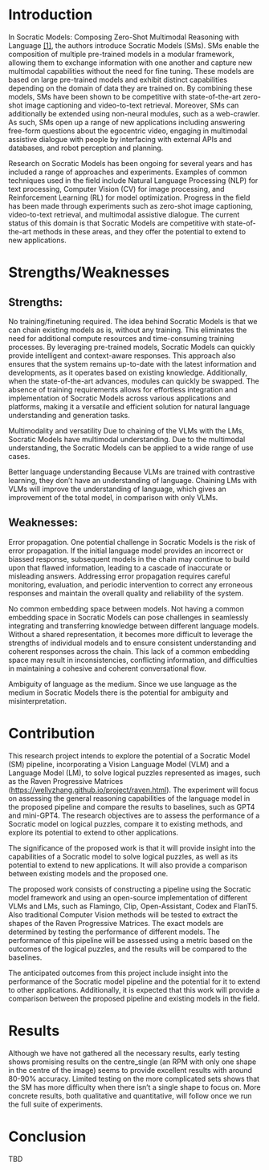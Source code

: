 # Introduction
In Socratic Models: Composing Zero-Shot Multimodal Reasoning with Language [[1]](https://arxiv.org/pdf/2204.00598), the authors introduce Socratic Models (SMs). SMs enable the composition of multiple pre-trained models in a modular framework, allowing them to exchange information with one another and capture new multimodal capabilities without the need for fine tuning. These models are based on large pre-trained models and exhibit distinct capabilities depending on the domain of data they are trained on. By combining these models, SMs have been shown to be competitive with state-of-the-art zero-shot image captioning and video-to-text retrieval. Moreover, SMs can additionally be extended using non-neural modules, such as a web-crawler. As such, SMs open up a range of new applications including answering free-form questions about the egocentric video, engaging in multimodal assistive dialogue with people by interfacing with external APIs and databases, and robot perception and planning.

Research on Socratic Models has been ongoing for several years and has included a range of approaches and experiments. Examples of common techniques used in the field include Natural Language Processing (NLP) for text processing, Computer Vision (CV) for image processing, and Reinforcement Learning (RL) for model optimization. Progress in the field has been made through experiments such as zero-shot image captioning, video-to-text retrieval, and multimodal assistive dialogue. The current status of this domain is that Socratic Models are competitive with state-of-the-art methods in these areas, and they offer the potential to extend to new applications.


# Strengths/Weaknesses
## Strengths:
No training/finetuning required. 
The idea behind Socratic Models is that we can chain existing models as is, without any training. This eliminates the need for additional compute resources and time-consuming training processes. By leveraging pre-trained models, Socratic Models can quickly provide intelligent and context-aware responses. This approach also ensures that the system remains up-to-date with the latest information and developments, as it operates based on existing knowledge. Additionally, when the state-of-the-art advances, modules can quickly be swapped. The absence of training requirements allows for effortless integration and implementation of Socratic Models across various applications and platforms, making it a versatile and efficient solution for natural language understanding and generation tasks.


Multimodality and versatility
Due to chaining of the VLMs with the LMs, Socratic Models have multimodal understanding. Due to the multimodal understanding, the Socratic Models can be applied to a wide range of use cases. 


Better language understanding
Because VLMs are trained with contrastive learning, they don’t have an understanding of language. Chaining LMs with VLMs will improve the understanding of language, which gives an improvement of the total model, in comparison with only VLMs. 

## Weaknesses:
Error propagation.
One potential challenge in Socratic Models is the risk of error propagation. If the initial language model provides an incorrect or biassed response, subsequent models in the chain may continue to build upon that flawed information, leading to a cascade of inaccurate or misleading answers. Addressing error propagation requires careful monitoring, evaluation, and periodic intervention to correct any erroneous responses and maintain the overall quality and reliability of the system.


No common embedding space between models.
Not having a common embedding space in Socratic Models can pose challenges in seamlessly integrating and transferring knowledge between different language models. Without a shared representation, it becomes more difficult to leverage the strengths of individual models and to ensure consistent understanding and coherent responses across the chain. This lack of a common embedding space may result in inconsistencies, conflicting information, and difficulties in maintaining a cohesive and coherent conversational flow.


Ambiguity of language as the medium.
Since we use language as the medium in Socratic Models there is the potential for ambiguity and misinterpretation. 

# Contribution
This research project intends to explore the potential of a Socratic Model (SM) pipeline, incorporating a Vision Language Model (VLM) and a Language Model (LM), to solve logical puzzles represented as images, such as the Raven Progressive Matrices (https://wellyzhang.github.io/project/raven.html). The experiment will focus on assessing the general reasoning capabilities of the language model in the proposed pipeline and compare the results to baselines, such as GPT4 and mini-GPT4. The research objectives are to assess the performance of a Socratic model on logical puzzles, compare it to existing methods, and explore its potential to extend to other applications.

The significance of the proposed work is that it will provide insight into the capabilities of a Socratic model to solve logical puzzles, as well as its potential to extend to new applications. It will also provide a comparison between existing models and the proposed one.

The proposed work consists of constructing a pipeline using the Socratic model framework and using an open-source implementation of different VLMs and LMs, such as Flamingo, Clip, Open-Assistant, Codex and FlanT5. Also traditional Computer Vision methods will be tested to extract the shapes of the Raven Progressive Matrices. The exact models are determined by testing the performance of different models. The performance of this pipeline will be assessed using a metric based on the outcomes of the logical puzzles, and the results will be compared to the baselines.

The anticipated outcomes from this project include insight into the performance of the Socratic model pipeline and the potential for it to extend to other applications. Additionally, it is expected that this work will provide a comparison between the proposed pipeline and existing models in the field.


# Results
Although we have not gathered all the necessary results, early testing shows promising results on the centre_single (an RPM with only one shape in the centre of the image) seems to provide excellent results with around 80-90% accuracy. Limited testing on the more complicated sets shows that the SM has more difficulty when there isn’t a single shape to focus on. More concrete results, both qualitative and quantitative, will follow once we run the full suite of experiments.

# Conclusion
TBD
